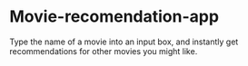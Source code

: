 # Movie-recomendation-app
Type the name of a movie into an input box, and instantly get recommendations for other movies you might like.

